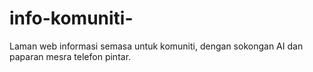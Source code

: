 # info-komuniti-
Laman web informasi semasa untuk komuniti, dengan sokongan AI dan paparan mesra telefon pintar.
